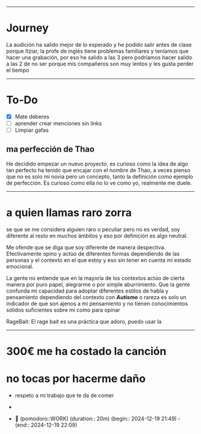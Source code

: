 
---

# Journey 

La audición ha salido mejor de lo esperado y he podido salir antes de clase porque Itziar, la profe de inglés tiene problemas familiares y teníamos que hacer una grabación, por eso he salido a las 3 pero podríamos hacer salido a las 2 de no ser porque mis compañeros son muy lentos y les gusta perder el tiempo 

---
# To-Do

- [x] Mate deberes 
- [ ] aprender crear menciones sin links
- [ ] Limpiar gafas

## ma perfección de Thao 
He decidido empezar un nuevo proyecto, es curioso como la idea de algo tan perfecto ha tenido que encajar con el nombre de Thao, a veces pienso que no es solo mi novia pero un concepto, tanto la definición como ejemplo de perfección. Es curioso como ella no lo ve como yo, realmente me duele.

---
# a quien llamas raro zorra 

se que se me considera alguien raro o peculiar pero no es verdad, soy diferente al resto en muchos ámbitos y eso por definición es algo neutral. 

Me ofende que se diga que soy diferente de manera despectiva. Efectivamente opino y actùo de diferentes formas dependiendo de las personas y el contexto en el que estoy y eso sin tener en cuenta mi estado emocional.

La gente no entiende que en la mayoría de los contextos actúo de cierta manera por puro papel, alegrarme o por simple aburrimiento. Que la gente confunda mi capacidad para adoptar diferentes estilos de habla y pensamiento dependiendo del contexto  con ***Autismo*** o rareza es solo un indicador de que son ajenos a mi pensamiento y no tienen conocimientos sólidos suficientes sobre mi como para opinar

RageBait: El rage bait es una práctica que adoro, puedo usar la 

---
# 300€ me ha costado la canción 



# no tocas por hacerme daño 

- respeto a mí trabajo que te da de comer 
- 

- 🍅 (pomodoro::WORK) (duration:: 20m) (begin:: 2024-12-19 21:49) - (end:: 2024-12-19 22:09)